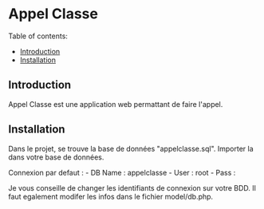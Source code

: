 # Appel Classe

Table of contents:
* [Introduction](#introduction)
* [Installation](#installation)

## Introduction

Appel Classe est une application web permattant de faire l'appel.

## Installation

Dans le projet, se trouve la base de données "appelclasse.sql".
Importer la dans votre base de données.

Connexion par defaut : 
    - DB Name : appelclasse
    - User : root
    - Pass : 

Je vous conseille de changer les identifiants de connexion sur votre BDD.
Il faut egalement modifer les infos dans le fichier model/db.php.